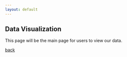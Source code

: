 ```yaml
---
layout: default
---
```


## Data Visualization

This page will be the main page for users to view our data.

[back](./)
